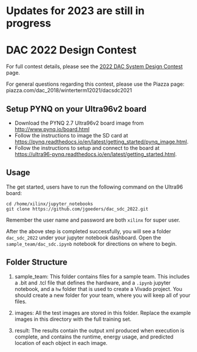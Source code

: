 # Updates for 2023 are still in progress


# DAC 2022 Design Contest

For full contest details, please see the [2022 DAC System Design Contest](https://byuccl.github.io/dac_sdc_2022/) page.

For general questions regarding this contest, please use the Piazza page: piazza.com/dac_2018/winterterm12021/dacsdc2021

## Setup PYNQ on your Ultra96v2 board

  * Download the PYNQ 2.7 Ultra96v2 board image from <http://www.pynq.io/board.html>
  * Follow the instructions to image the SD card at <https://pynq.readthedocs.io/en/latest/getting_started/pynq_image.html>.  
  * Follow the instructions to setup and connect to the board at <https://ultra96-pynq.readthedocs.io/en/latest/getting_started.html>.

## Usage
The get started, users have to run the following command on the Ultra96 board:

```shell
cd /home/xilinx/jupyter_notebooks
git clone https://github.com/jgoeders/dac_sdc_2022.git
```
Remember the user name and password are both `xilinx` for super user.

After the above step is completed successfully, you will see a folder `dac_sdc_2022` under your 
jupyter notebook dashboard.  Open the `sample_team/dac_sdc.ipynb` notebook for directions on where to begin.

## Folder Structure

1. sample_team: This folder contains files for a sample team.  This includes a <teamname>.bit and <teamname>.tcl file that defines the hardware, and a `.ipynb` jupyter notebook, and a `hw` folder that is used to create a Vivado project.  You should create a new folder for your team, where you will keep all of your files.

2. images: All the test images are stored in this folder.  Replace the example images in this directory with the full training set.

3. result: The results contain the output xml produced when execution is complete, and contains the runtime, energy usage, and predicted location of each object in each image.


